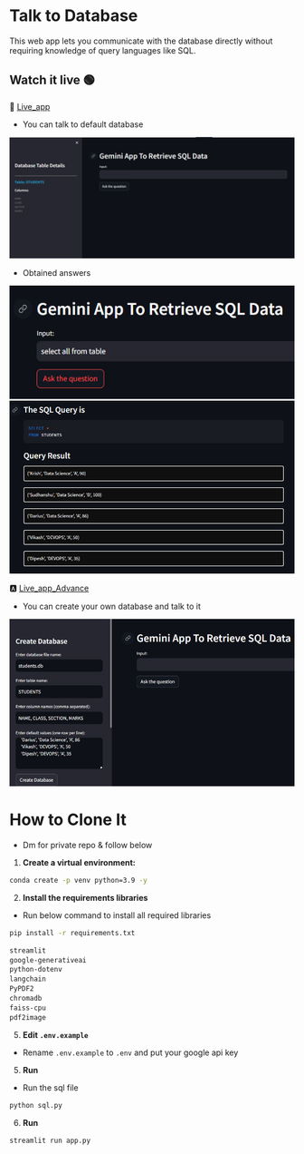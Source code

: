 # Talk to Database

This web app lets you communicate with the database directly without requiring knowledge of query languages like SQL.

## Watch it live 🟢
🤗 [Live_app](https://huggingface.co/spaces/Asstrofic/Talk-to-DB)
- You can talk to default database

<img src="/ss/db1.PNG" alt="UI" width="700">

- Obtained answers

<img src="/ss/d1.PNG" alt="UI" width="700">
<img src="/ss/d2.PNG" alt="UI" width="700">

🅰 [Live_app_Advance](https://huggingface.co/spaces/Asstrofic/Talk-to-DB-Advance)
- You can create your own database and talk to it

<img src="/ss/db3.PNG" alt="UI" width="700">

#
# How to Clone It
- Dm for private repo & follow below

1) **Create a virtual environment:**
```bash
conda create -p venv python=3.9 -y
```

2) **Install the requirements libraries**
- Run below command to install all required libraries
```bash
pip install -r requirements.txt
```

```bash
streamlit
google-generativeai
python-dotenv
langchain
PyPDF2
chromadb
faiss-cpu
pdf2image
```

5) **Edit `.env.example`**
- Rename `.env.example` to `.env` and put your google api key

5) **Run**
- Run the sql file
```bash 
python sql.py
```

6) **Run**
```bash 
streamlit run app.py
```
